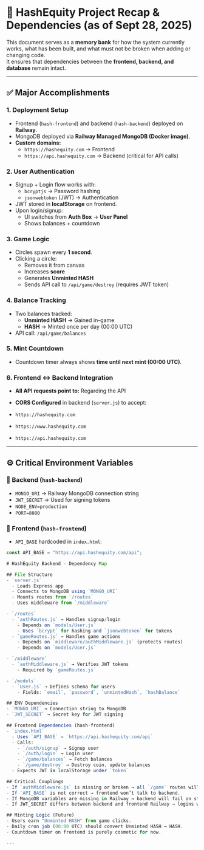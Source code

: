 # 🚀 HashEquity Project Recap & Dependencies (as of Sept 28, 2025)

This document serves as a **memory bank** for how the system currently works, what has been built, and what must not be broken when adding or changing code.  
It ensures that dependencies between the **frontend, backend, and database** remain intact.

---

## ✅ Major Accomplishments

### 1. Deployment Setup
- Frontend (`hash-frontend`) and backend (`hash-backend`) deployed on **Railway**.
- MongoDB deployed via **Railway Managed MongoDB (Docker image)**.
- **Custom domains:**
  - `https://hashequity.com` → Frontend
  - `https://api.hashequity.com` → Backend (critical for API calls)

### 2. User Authentication
- Signup + Login flow works with:
  - `bcryptjs` → Password hashing
  - `jsonwebtoken` (JWT) → Authentication
- JWT stored in **localStorage** on frontend.
- Upon login/signup:
  - UI switches from **Auth Box** → **User Panel**
  - Shows balances + countdown

### 3. Game Logic
- Circles spawn every **1 second**.
- Clicking a circle:
  - Removes it from canvas
  - Increases **score**
  - Generates **Unminted HASH**
  - Sends API call to `/api/game/destroy` (requires JWT token)

### 4. Balance Tracking
- Two balances tracked:
  - **Unminted HASH** → Gained in-game
  - **HASH** → Minted once per day (00:00 UTC)
- API call: `/api/game/balances`

### 5. Mint Countdown
- Countdown timer always shows **time until next mint (00:00 UTC)**.

### 6. Frontend ↔ Backend Integration
- **All API requests point to:**
Regarding the API

- **CORS Configured** in backend (`server.js`) to accept:
- `https://hashequity.com`
- `https://www.hashequity.com`
- `https://api.hashequity.com`

---

## ⚙️ Critical Environment Variables

### 🔹 Backend (`hash-backend`)
- `MONGO_URI` → Railway MongoDB connection string
- `JWT_SECRET` → Used for signing tokens
- `NODE_ENV=production`
- `PORT=8080`

### 🔹 Frontend (`hash-frontend`)
- `API_BASE` hardcoded in `index.html`:
```js
const API_BASE = "https://api.hashequity.com/api";

# HashEquity Backend - Dependency Map

## File Structure
- `server.js`
  - Loads Express app
  - Connects to MongoDB using `MONGO_URI`
  - Mounts routes from `/routes`
  - Uses middleware from `/middleware`

- `/routes`
  - `authRoutes.js` → Handles signup/login
    - Depends on `models/User.js`
    - Uses `bcrypt` for hashing and `jsonwebtoken` for tokens
  - `gameRoutes.js` → Handles game actions
    - Depends on `middleware/authMiddleware.js` (protects routes)
    - Depends on `models/User.js`

- `/middleware`
  - `authMiddleware.js` → Verifies JWT tokens
    - Required by `gameRoutes.js`

- `/models`
  - `User.js` → Defines schema for users
    - Fields: `email`, `password`, `unmintedHash`, `hashBalance`

## ENV Dependencies
- `MONGO_URI` → Connection string to MongoDB
- `JWT_SECRET` → Secret key for JWT signing

## Frontend Dependencies (hash-frontend)
- `index.html`
  - Uses `API_BASE` = `https://api.hashequity.com/api`
  - Calls:
    - `/auth/signup` → Signup user
    - `/auth/login` → Login user
    - `/game/balances` → Fetch balances
    - `/game/destroy` → Destroy coin, update balances
  - Expects JWT in localStorage under `token`

## Critical Couplings
- If `authMiddleware.js` is missing or broken → all `/game` routes will fail.
- If `API_BASE` is not correct → frontend won’t talk to backend.
- If MongoDB variables are missing in Railway → backend will fail on startup.
- If JWT_SECRET differs between backend and frontend Railway → logins won’t work.

## Minting Logic (Future)
- Users earn "Unminted HASH" from game clicks.
- Daily cron job (00:00 UTC) should convert Unminted HASH → HASH.
- Countdown timer on frontend is purely cosmetic for now.

---



